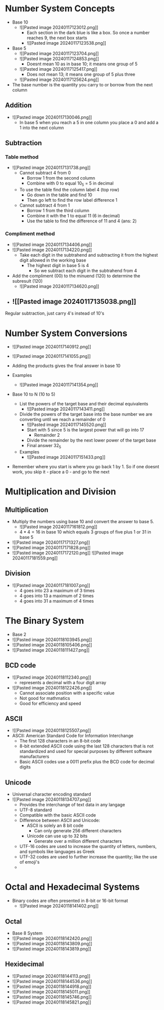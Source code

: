 # Number System Concepts

- Base 10
	- ![[Pasted image 20240117123012.png]] 
		- Each section in the dark blue is like a box. So once a number reaches 9, the next box starts
		- ![[Pasted image 20240117123538.png]] 
- Base 5
	- ![[Pasted image 20240117123704.png]] 
	- ![[Pasted image 20240117124853.png]] 
		- Doesnt mean 10 as in base 10; it means one group of 5
	- ![[Pasted image 20240117125417.png]] 
		- Does not mean 13; it means one group of 5 plus three
	- ![[Pasted image 20240117125624.png]] 
- The base number is the quantity you carry to or borrow from the next column
## Addition


- ![[Pasted image 20240117130046.png]] 
	- In base 5 when you reach a 5 in one column you place a 0 and add a 1 into the next column

## Subtraction

### Table method

- ![[Pasted image 20240117131738.png]] 
	- Cannot subtract 4 from 0
		- Borrow 1 from the second column
		- Combine with 0 to equal $10_5$ = 5 in decimal
	- To use the table find the column label 4 (top row)
		- Go down in the table and find 10
		- Then go left to find the row label difference 1
	- Cannot subtract 4 from 1
		- Borrow 1 from the third column
		- Combine it with the 1 to equal 11 (6 in decimal)
		- Use the table to find the difference of 11 and 4 (ans: 2)

### Compliment method

- ![[Pasted image 20240117134406.png]] 
- ![[Pasted image 20240117134220.png]] 
	- Take each digit in the subtrahend and subtracting it from the highest digit allowed in the working base
		- The highest digit in base 5 is 4
			- So we subtract each digit in the subtrahend from 4 
 -  Add the compliment (00) to the minuend (120) to determine the subresult (120)
	- ![[Pasted image 20240117134620.png]] 
- ![[Pasted image 20240117135038.png]] 
	- 
Regular subtraction, just carry 4's instead of 10's

# Number System Conversions

- ![[Pasted image 20240117140912.png]] 
- ![[Pasted image 20240117141055.png]] 
- Adding the products gives the final answer in base 10
- Examples
	- ![[Pasted image 20240117141354.png]] 

- Base 10 to N (10 to 5)
	- List the powers of the target base and their decimal equivalents
		- ![[Pasted image 20240117143411.png]] 
	- Divide the powers of the target base into the base number we are converting until we reach a remainder of 0 
		- ![[Pasted image 20240117145520.png]] 
		- Start with 5 since 5 is the largest power that will go into 17
			- Remainder 2
		- Divide the remainder by the next lower power of the target base
		- Final answer $32_5$ 
	- Examples
		- ![[Pasted image 20240117151433.png]] 
- Remember where you start is where you go back 1 by 1. So if one doesnt work, you skip it - place a 0 - and go to the next

# Multiplication and Division

## Multiplication

- Multiply the numbers using base 10 and convert the answer to base 5.
	- ![[Pasted image 20240117161812.png]] 
	- $4*4=16$ in base 10 which equals 3 groups of five plus 1 or 31 in base 5
- ![[Pasted image 20240117171327.png]] 
- ![[Pasted image 20240117171828.png]] 
- ![[Pasted image 20240117172120.png]] 
![[Pasted image 20240117181559.png]] 
## Division

- ![[Pasted image 20240117181007.png]] 
	- 4 goes into 23 a maximum of 3 times
	- 4 goes into 13 a maximum of 2 times
	- 4 goes into 31 a maximum of 4 times

# The Binary System

- Base 2
- ![[Pasted image 20240118103945.png]] 
- ![[Pasted image 20240118105406.png]] 
- ![[Pasted image 20240118111427.png]] 

## BCD code

- ![[Pasted image 20240118112340.png]] 
	- represents a decimal with a four digit array
- ![[Pasted image 20240118122426.png]] 
	- Cannot associate position with a specific value
	- Not good for mathmatics
	- Good for efficiency and speed

## ASCII

- ![[Pasted image 20240118125507.png]] 
- ASCII: American Standard Code for Information Interchange
	- The first 128 characters in an 8-bit code
	- 8-bit extended ASCII code using the last 128 characters that is not standardized and used for special purposes by different software manufacturers
	- Basic ASCII codes use a 0011 prefix plus the BCD code for decimal digits

## Unicode

- Universal character encoding standard
- ![[Pasted image 20240118134707.png]] 
	- Provides the interchange of text data in any langage
	- UTF-8 standard
	- Compatible with the basic ASCII code
	- Difference between ASCII and Unicode:
		- ASCII is solely an 8 bit code
			- Can only generate 256 different characters
		- Unicode can use up to 32 bits
			- Generate over a million different characters 
	- UTF-16 codes are used to increase the quantity of letters, numbers, and symbols like languages as Greek
	- UTF-32 codes are used to further increase the quantity; like the use of emoji's
	- 

# Octal and Hexadecimal Systems

- Binary codes are often presented in 8-bit or 16-bit format
	- ![[Pasted image 20240118141402.png]] 

## Octal

- Base 8 System
- ![[Pasted image 20240118142420.png]] 
- ![[Pasted image 20240118143809.png]] 
- ![[Pasted image 20240118143819.png]] 



## Hexidecimal

- ![[Pasted image 20240118144113.png]] 
- ![[Pasted image 20240118144536.png]] 
- ![[Pasted image 20240118144918.png]] 
- ![[Pasted image 20240118145011.png]] 
- ![[Pasted image 20240118145746.png]] 
- ![[Pasted image 20240118145821.png]] 

